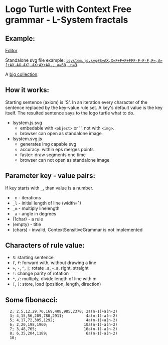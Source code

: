 #  Logo Turtle with Context Free grammar - L-System fractals

##  Example:

[Editor](demo.html)

Standalone svg file example: [`lsystem.js.svg#S=AX,X=F+F+F+FFF-F-F-F,F=,A=[+AX-AX-AX]-AX+AX+AX-,_a=60,_n=3`](lsystem.js.svg#S=AX,X=F+F+F+FFF-F-F-F,F=,A=[+AX-AX-AX]-AX+AX+AX-,_a=60,_n=3)

A [big collection](lsystem.examples.html).

##  How it works:
Starting sentence (axiom) is 'S'. In an iteration every character of the
sentence replaced by the key-value rule set. A key's default value is the
key itself. The resulted sentence says to the logo turtle what to do.

- lsystem.js.svg
  - embedable with `<object>` or '<embed>', not with `<img>`.
  - browser can open as standalone image
- lsystem.svg.js
  - generates img capable svg
  - accuracy: within eps merges points
  - faster: draw segments one time
  - browser can not open as standalone image

##  Parameter key - value pairs:
If key starts with `_`, than value is a number.
- `_n` - iterations
- `_l` - initial length of line (width=1)
- `_m` - multiply linelength
- `_a` - angle in degrees
- (1char) - a rule
- (empty) - title 
- (chars) - invalid, ContextSensitiveGrammar is not implemented

##  Characters of rule value:
- `S`: starting sentence
- `F`, `f`: forward with, without drawing a line
- `+`, `-`, `^`, `|`: rotate _a, -_a, right, straight
- `!`: change parity of rotation
- `*`, `/`: multiply, divide length of line with m
- `[`, `]`: store, load (position, length, direction) 

##  Some fibonacci:
```
  2; 2,5,12,29,70,169,408,985,2378; 2a(n-1)+a(n-2)
  3; 4,15,56,209,780,2911;          4a(n-1)-a(n-2)
  5; 4,17,72,305,1292;              4a(n-1)+a(n-2)
  6; 2,20,198,1960;                10a(n-1)-a(n-2)
  7; 3,48,765;                     16a(n-1)-a(n-2)
  8; 6,35,204,1189;                 6a(n-1)-a(n-2)
  10;
```

